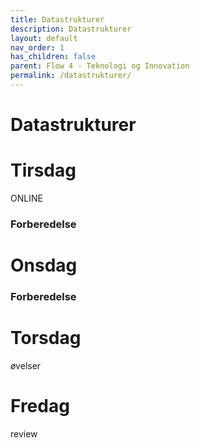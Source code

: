 ```yaml
---
title: Datastrukturer
description: Datastrukturer
layout: default
nav_order: 1
has_children: false
parent: Flow 4 - Teknologi og Innovation
permalink: /datastrukturer/
---
```


# Datastrukturer

# Tirsdag
ONLINE
### Forberedelse

# Onsdag
### Forberedelse

# Torsdag
øvelser

# Fredag
review
